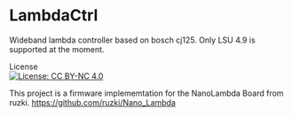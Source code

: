 # LambdaCtrl
Wideband lambda controller based on bosch cj125.
Only LSU 4.9 is supported at the moment.

License <br />
[![License: CC BY-NC 4.0](https://img.shields.io/badge/License-CC%20BY--NC%204.0-lightgrey.svg)](https://creativecommons.org/licenses/by-nc/4.0/)
<br />

This project is a firmware implememtation for the NanoLambda Board from ruzki.
https://github.com/ruzki/Nano_Lambda




